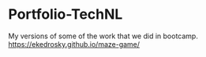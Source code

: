 # Portfolio-TechNL
My versions of some of the work that we did in bootcamp.
https://ekedrosky.github.io/maze-game/
